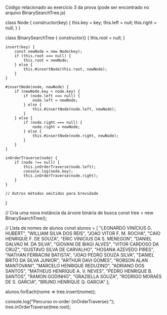 Código relacionado ao exercício 3 da prova (pode ser encontrado no arquivo BinarySearchTree.js)

class Node {
    constructor(key) {
        this.key = key;
        this.left = null;
        this.right = null;
    }
}

class BinarySearchTree {
    constructor() {
        this.root = null;
    }

    insert(key) {
        const newNode = new Node(key);
        if (this.root === null) {
            this.root = newNode;
        } else {
            this.#insertNode(this.root, newNode);
        }
    }

    #insertNode(node, newNode) {
        if (newNode.key < node.key) {
            if (node.left === null) {
                node.left = newNode;
            } else {
                this.#insertNode(node.left, newNode);
            }
        } else {
            if (node.right === null) {
                node.right = newNode;
            } else {
                this.#insertNode(node.right, newNode);
            }
        }
    }

    inOrderTraverse(node) {
        if (node !== null) {
            this.inOrderTraverse(node.left);
            console.log(node.key);
            this.inOrderTraverse(node.right);
        }
    }

    // Outros métodos omitidos para brevidade
}

// Cria uma nova instância da árvore binária de busca
const tree = new BinarySearchTree();

// Lista de nomes de alunos
const alunos = [
    "LEONARDO VINÍCIUS G. HUBERT",
    "WILLIAM SILVA DOS REIS",
    "JOAO VITOR F. M. ROCHA",
    "CAIO HENRIQUE F. DE SOUZA",
    "ERIC VINICIUS DA S. MENEGON",
    "DANIEL GALVAO M. DA SILVA",
    "GIOVANI DE BIAGI ALVES",
    "VITOR CARDOSO DA CRUZ",
    "GUSTAVO SILVA DE CARVALHO",
    "HOSANA AZEVEDO PIRES",
    "NATHAN FERRACINI BATISTA",
    "JOAO PEDRO SOUZA SILVA",
    "DANIEL BRITO DA SILVA JUNIOR",
    "ARTHUR DAVI GOMES",
    "ROBSON ALAN MANTOVANI",
    "MARCELO HENRIQUE REDUZINO",
    "ADRIANO DOS SANTOS",
    "MATHEUS HENRIQUE A. V. NEVES",
    "PEDRO HENRIQUE B. SANTOS",
    "RAMON GODINHO",
    "GRAZIELLA SOUZA",
    "RODRIGO MORAES DE S. GARCIA",
    "BRUNO HENRIQUE Q. GARCIA"
];


alunos.forEach(nome => tree.insert(nome));


console.log("Percurso in-order (inOrderTraverse):");
tree.inOrderTraverse(tree.root);

